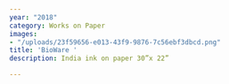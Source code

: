 ```yaml
---
year: "2018"
category: Works on Paper
images:
- "/uploads/23f59656-e013-43f9-9876-7c56ebf3dbcd.png"
title: 'BioWare '
description: India ink on paper 30”x 22”

---
```

